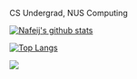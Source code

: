 CS Undergrad, NUS Computing

[![Nafeij's github stats](https://github-readme-stats.vercel.app/api?username=Nafeij&role=OWNER,COLLABORATOR,ORGANIZATION_MEMBER,MEMBER&count_private=true&show_icons=true&theme=transparent)](https://github.com/anuraghazra/github-readme-stats)

[![Top Langs](https://github-readme-stats.vercel.app/api/top-langs/?username=Nafeij&role=OWNER,COLLABORATOR,ORGANIZATION_MEMBER,MEMBER&layout=compact&hide=actionscript,json&theme=transparent&exclude_repo=NUSH-icode-proj)](https://github.com/anuraghazra/github-readme-stats)

![](https://komarev.com/ghpvc/?username=Nafeij&color=green)
